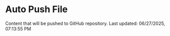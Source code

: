 # Auto Push File

Content that will be pushed to GitHub repository.
Last updated: 06/27/2025, 07:13:55 PM